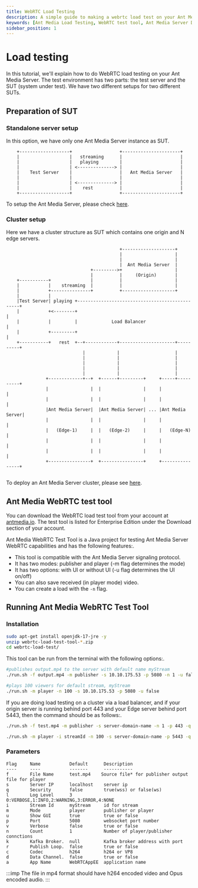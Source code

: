 ```yaml
---
title: WebRTC Load Testing 
description: A simple guide to making a webrtc load test on your Ant Media Server.
keywords: [Ant Media Load Testing, WebRTC test tool, Ant Media Server Documentation, Ant Media Server Tutorials]
sidebar_position: 1
---
```


# Load testing

In this tutorial, we'll explain how to do WebRTC load testing on your Ant Media Server. The test environment has two parts: the test server and the SUT (system under test). We have two different setups for two different SUTs.

## Preparation of SUT

### Standalone server setup

In this option, we have only one Ant Media Server instance as SUT.

```
    +-------------------+                  +----------------------+
    |                   |   streaming      |                      |
    |                   |   playing        |                      |
    |                   | <--------------> |                      |
    |    Test Server    |                  |   Ant Media Server   |
    |                   |                  |                      |
    |                   | <--------------> |                      |
    |                   |    rest          |                      |
    +-------------------+                  +----------------------+
```
To setup the Ant Media Server, please check [here](https://antmedia.io/docs/guides/installing-on-linux/installing-ams-on-linux/).

### Cluster setup

Here we have a cluster structure as SUT which contains one origin and N edge servers.

```
                                           +--------------------+
                                           |                    |
                                           |                    |
                                           |  Ant Media Server  |
                                +--------->+                    |
                                |          |     (Origin)       |
    +-----------+               |          |                    |
    |           |    streaming  |          |                    |
    |           +---------------+          +--------------------+
    |           |
    |Test Server| playing +------------------------------------------------+
    |           +<--------+                                                |
    |           |         |             Load Balancer                      |
    |           +---------+                                                |
    +-----------+   rest  +--+------------+---------------------+----------+
                             |            |                     |
                             |            |                     |
                             |            |                     |
                             |            |                     |
                             |            |                     |
               +-------------+--+  +------+---------+     +-----+----------+
               |                |  |                |     |                |
               |                |  |                |     |                |
               |Ant Media Server|  |Ant Media Server| ... |Ant Media Server|
               |                |  |                |     |                |
               |   (Edge-1)     |  |   (Edge-2)     |     |   (Edge-N)     |
               |                |  |                |     |                |
               |                |  |                |     |                |
               +----------------+  +----------------+     +----------------+
    
```
To deploy an Ant Media Server cluster, please see [here](https://github.com/ant-media/Ant-Media-Server/wiki/Scaling-and-Load-Balancing).

## Ant Media WebRTC test tool

You can download the WebRTC load test tool from your account at [antmedia.io](https://antmedia.io/). The test tool is listed for Enterprise Edition under the Download section of your account.

Ant Media WebRTC Test Tool is a Java project for testing Ant Media Server WebRTC capabilities and has the following features:.

* This tool is compatible with the Ant Media Server signaling protocol.
* It has two modes: publisher and player (-m flag determines the mode)
* It has two options: with UI or without UI (-u flag determines the UI on/off)
* You can also save received (in player mode) video.
* You can create a load with the `-n` flag.

## Running Ant Media WebRTC Test Tool

### Installation

```bash
sudo apt-get install openjdk-17-jre -y
unzip webrtc-load-test-tool-*.zip
cd webrtc-load-test/
```

This tool can be run from the terminal with the following options:.

```bash
#publishes output.mp4 to the server with default name myStream
./run.sh -f output.mp4 -m publisher -s 10.10.175.53 -p 5080 -n 1 -u false

#plays 100 viewers for default stream, myStream
./run.sh -m player -n 100 -s 10.10.175.53 -p 5080 -u false
```

If you are doing load testing on a cluster via a load balancer, and if your origin server is running behind port 443 and your Edge server behind port 5443, then the command should be as follows:.

```bash
./run.sh -f test.mp4 -m publisher -s server-domain-name -n 1 -p 443 -q true -u false

./run.sh -m player -i streamId -n 100 -s server-domain-name -p 5443 -q true -u false
```

### Parameters

```
Flag 	 Name      	    Default   	 Description                 
---- 	 ----      	    -------   	 -----------   
f    	 File Name 	    test.mp4    Source file* for publisher output file for player
s    	 Server IP 	    localhost 	 server ip                   
q    	 Security  	    false     	 true(wss) or false(ws)      
l        Log Level      3            0:VERBOSE,1:INFO,2:WARNING,3:ERROR,4:NONE
i    	 Stream Id 	    myStream  	 id for stream               
m    	 Mode      	    player    	 publisher or player         
u    	 Show GUI  	    true      	 true or false               
p    	 Port      	    5080      	 websocket port number 
v    	 Verbose   	    false     	 true or false 
n    	 Count     	    1         	 Number of player/publisher connctions 
k        Kafka Broker.  null         Kafka broker address with port
r    	 Publish Loop.  false        true or false
c    	 Codec          h264         h264 or VP8 
d    	 Data Channel.  false        true or false 
a        App Name       WebRTCAppEE  application name
```

:::imp
The file in mp4 format should have h264 encoded video and Opus encoded audio.
:::
